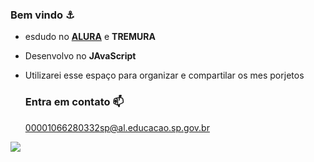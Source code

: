### Bem vindo ⚓

- esdudo no [**ALURA**](https://www.alura.com) e **TREMURA**
- Desenvolvo no **JAvaScript**
- Utilizarei esse espaço para organizar e compartilar os mes porjetos

  ### Entra em contato 📫

  00001066280332sp@al.educacao.sp.gov.br

![](https://media1.tenor.com/m/C9SwE0VKTD4AAAAC/dungeon-meshi-delicious-in-dungeon.gif)
